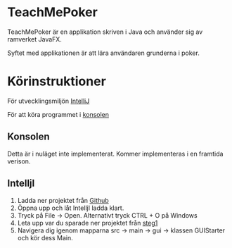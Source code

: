 # TeachMePoker

TeachMePoker är en applikation skriven i Java och använder sig av ramverket JavaFX.

Syftet med applikationen är att lära användaren grunderna i poker. 







# Körinstruktioner
För utvecklingsmiljön [IntelliJ](IntelliJ)

För att köra programmet i [konsolen](Konsolen)





## Konsolen
Detta är i nuläget inte implementerat. Kommer implementeras i en framtida verison. 


## IntelljI
1. Ladda ner projektet från [Github](https://github.com/PhPersson/Systemutveckling-II/archive/refs/heads/main.zip)
2. Öppna upp och låt IntelljI ladda klart. 
3. Tryck på File -> Open. Alternativt tryck CTRL + O på Windows
4. Leta upp var du sparade ner projektet från [steg1](1.)
5. Navigera dig igenom mapparna src -> main -> gui ->  klassen GUIStarter och kör dess Main. 
 
